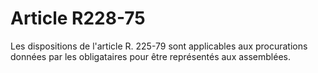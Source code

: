 # Article R228-75

Les dispositions de l'article R. 225-79 sont applicables aux procurations données par les obligataires pour être représentés aux assemblées.
